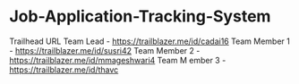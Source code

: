 # Job-Application-Tracking-System

Trailhead URL
Team Lead -  https://trailblazer.me/id/cadai16
Team Member 1 -  https://trailblazer.me/id/susri42
Team Member 2 -  https://trailblazer.me/id/mmageshwari4
Team M ember 3 - https://trailblazer.me/id/thavc
